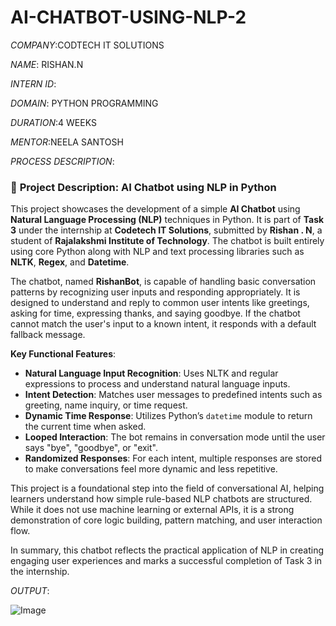 # AI-CHATBOT-USING-NLP-2 

*COMPANY*:CODTECH IT SOLUTIONS 

*NAME*: RISHAN.N

*INTERN ID*:

*DOMAIN*: PYTHON PROGRAMMING

*DURATION*:4 WEEKS 

*MENTOR*:NEELA SANTOSH

*PROCESS DESCRIPTION*:

### 📝 **Project Description: AI Chatbot using NLP in Python**

This project showcases the development of a simple **AI Chatbot** using **Natural Language Processing (NLP)** techniques in Python. It is part of **Task 3** under the internship at **Codetech IT Solutions**, submitted by **Rishan . N**, a student of **Rajalakshmi Institute of Technology**. The chatbot is built entirely using core Python along with NLP and text processing libraries such as **NLTK**, **Regex**, and **Datetime**.

The chatbot, named **RishanBot**, is capable of handling basic conversation patterns by recognizing user inputs and responding appropriately. It is designed to understand and reply to common user intents like greetings, asking for time, expressing thanks, and saying goodbye. If the chatbot cannot match the user's input to a known intent, it responds with a default fallback message.

**Key Functional Features**:

* **Natural Language Input Recognition**: Uses NLTK and regular expressions to process and understand natural language inputs.
* **Intent Detection**: Matches user messages to predefined intents such as greeting, name inquiry, or time request.
* **Dynamic Time Response**: Utilizes Python’s `datetime` module to return the current time when asked.
* **Looped Interaction**: The bot remains in conversation mode until the user says "bye", "goodbye", or "exit".
* **Randomized Responses**: For each intent, multiple responses are stored to make conversations feel more dynamic and less repetitive.

This project is a foundational step into the field of conversational AI, helping learners understand how simple rule-based NLP chatbots are structured. While it does not use machine learning or external APIs, it is a strong demonstration of core logic building, pattern matching, and user interaction flow.

In summary, this chatbot reflects the practical application of NLP in creating engaging user experiences and marks a successful completion of Task 3 in the internship.

*OUTPUT*:

![Image](https://github.com/user-attachments/assets/f866fe1b-f81e-4861-be10-07679e52d092)

